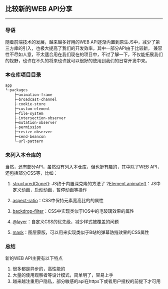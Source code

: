 ## 比较新的WEB API分享

---

### 导语
<p>
随着前端技术的发展，越来越多好用的WEB API逐渐内置到原生JS中，减少了第三方库的引入，也极大提高了我们的开发效率。其中一部分API由于比较新，
兼容性不尽如人意，不太适合用在我们现在的项目中，不过了解一下，不仅能拓展我们的视野，也许在不久的将来也许就可以很好的使用到我们的日常开发中来。
</p>

### 本仓库项目目录
```javascript
app
└─packages
    ├─animation-frame
    ├─broadcast-channel
    ├─cookie-store
    ├─custom-element
    ├─file-system
    ├─intersection-observer
    ├─mutation-observer
    ├─permission
    ├─resize-observer
    ├─send-beancon
    └─url-pattern
```

### 未列入本仓库的
<p>当然，还有部分API，虽然没有列入本仓库，但也挺有趣的，其中除了WEB API，还包括部分CSS等，比如：</p>

1. [structuredClone()](https://developer.mozilla.org/en-US/docs/Web/API/structuredClone): JS终于内置深克隆的方法了
2[Element.animate()](https://developer.mozilla.org/zh-CN/docs/Web/API/Element/animate)：JS中定义动画，启动动画，暂停动画等操作

3. [aspect-ratio](https://developer.mozilla.org/zh-CN/docs/Web/API/Element/animate)：CSS中保持元素宽高比的的属性
4. [backdrop-filter](https://developer.mozilla.org/zh-CN/docs/Web/CSS/aspect-ratio)：CSS中实现类似于IOS中的毛玻璃效果的属性
5. [@layer](https://developer.mozilla.org/zh-CN/docs/Web/CSS/@layer)：自定义CSS的优先级，减少样式被覆盖的问题
6. [mask](https://developer.mozilla.org/zh-CN/docs/Web/CSS/mask)：图层蒙版，可以用来实现类似于B站的弹幕防挡效果的CSS属性



### 总结
新的WEB API主要有以下特点
1. 很多都是异步的，高性能的
2. 大量的使用观察者等设计模式，简单明了，容易上手
3. 越来越注重用户隐私，部分敏感的api在https下或者用户授权的前提下才可用